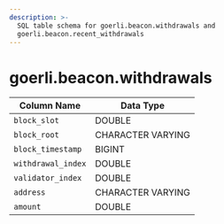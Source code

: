 ```yaml
---
description: >-
  SQL table schema for goerli.beacon.withdrawals and
  goerli.beacon.recent_withdrawals
---
```


# goerli.beacon.withdrawals

| Column Name        | Data Type         |
| ------------------ | ----------------- |
| `block_slot`       | DOUBLE            |
| `block_root`       | CHARACTER VARYING |
| `block_timestamp`  | BIGINT            |
| `withdrawal_index` | DOUBLE            |
| `validator_index`  | DOUBLE            |
| `address`          | CHARACTER VARYING |
| `amount`           | DOUBLE            |

